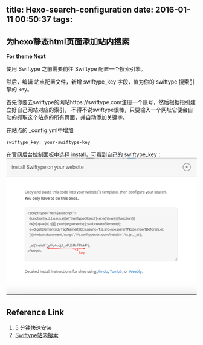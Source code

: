 title: Hexo-search-configuration
date: 2016-01-11 00:50:37
tags:
---

## 为hexo静态html页面添加站内搜索

**For theme Next**

使用 Swiftype 之前需要前往 Swiftype 配置一个搜索引擎。

然后，编辑 站点配置文件，新增 swiftype_key 字段，值为你的 swiftype 搜索引擎的 key。

首先你要去swiftype的网站https://swiftype.com注册一个账号，然后根据指引建立好自己网站对应的索引，
不得不说swiftype很棒，只要输入一个网址它便会自动的抓取这个站点的所有页面，并自动添加关键字。

在站点的 _config.yml中增加
```
swiftype_key: your-swiftype-key
```

在官网后台控制面板中选择 install，可看到自己的 swiftype_key：  
![swiftpe_key](images/Hexo/swiftype-key.png)




## Reference Link
1. [5 分钟快速安装](http://theme-next.iissnan.com/five-minutes-setup.html)
2. [Swiftype站内搜索](https://github.com/iissnan/hexo-theme-next/wiki/Swiftype站内搜索)
